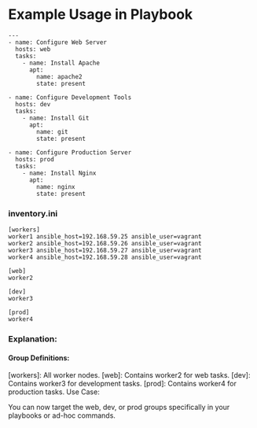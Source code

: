 # Example Usage in Playbook

```
---
- name: Configure Web Server
  hosts: web
  tasks:
    - name: Install Apache
      apt:
        name: apache2
        state: present

- name: Configure Development Tools
  hosts: dev
  tasks:
    - name: Install Git
      apt:
        name: git
        state: present

- name: Configure Production Server
  hosts: prod
  tasks:
    - name: Install Nginx
      apt:
        name: nginx
        state: present
```
### inventory.ini
```
[workers]
worker1 ansible_host=192.168.59.25 ansible_user=vagrant
worker2 ansible_host=192.168.59.26 ansible_user=vagrant
worker3 ansible_host=192.168.59.27 ansible_user=vagrant
worker4 ansible_host=192.168.59.28 ansible_user=vagrant

[web]
worker2

[dev]
worker3

[prod]
worker4
```
### Explanation:
#### Group Definitions:

[workers]: All worker nodes.
[web]: Contains worker2 for web tasks.
[dev]: Contains worker3 for development tasks.
[prod]: Contains worker4 for production tasks.
Use Case:

You can now target the web, dev, or prod groups specifically in your playbooks or ad-hoc commands.
